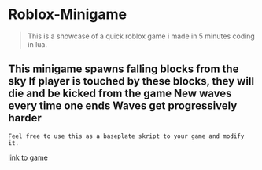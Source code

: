 # Roblox-Minigame
> This is a showcase of a quick roblox game i made in 5 minutes coding in lua.

This minigame spawns falling blocks from the sky
If player is touched by these blocks, they will die and be kicked from the game
New waves every time one ends
Waves get progressively harder
-
`Feel free to use this as a baseplate skript to your game and modify it.`



[link to game](https://www.roblox.com/games/89465551683600/Acid-Rain)
